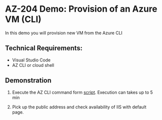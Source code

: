 # AZ-204 Demo: Provision of an Azure VM (CLI)

In this demo you will provision new VM from the Azure CLI

## Technical Requirements:
- Visual Studio Code
- AZ CLI or cloud shell

## Demonstration

1. Execute the AZ CLI command form [script](demo.azcli). Execution can takes up to 5 min

1. Pick up the public address and check availability of IIS with default page.